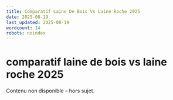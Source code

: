 ```yaml
---
title: Comparatif Laine De Bois Vs Laine Roche 2025
date: 2025-08-19
last_updated: 2025-08-19
wordcount: 14
robots: noindex
---
```


# comparatif laine de bois vs laine roche 2025

Contenu non disponible – hors sujet.